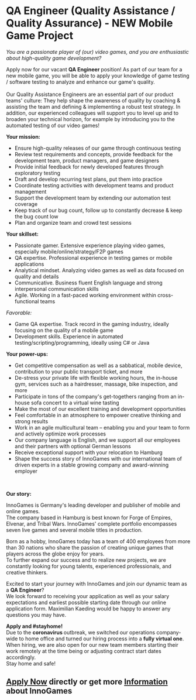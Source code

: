 <h1>QA Engineer (Quality Assistance / Quality Assurance) - NEW Mobile Game Project</h1>
<em>You are a passionate player of (our) video games, and you are enthusiastic about high-quality game development?</em><br /><p>Apply now for our vacant<span>&nbsp;</span><strong>QA Engineer&nbsp;</strong>position! <span>As part of our team for a new mobile game, you will be able to apply your knowledge of game testing / software testing to analyze and enhance our game's quality.<br /><br /></span><span>Our Quality Assistance Engineers are an essential part of our product teams' culture: They help shape the awareness of quality by coaching &amp; assisting the team and defining &amp; implementing a robust test strategy.&nbsp;</span><span>In addition, our experienced colleagues will support you to level up and to broaden your technical horizon, for example by introducing you to the automated testing of our video games!</span></p><p><strong>Your mission:</strong></p><ul><li><span>Ensure high-quality releases of our game through continuous testing</span></li><li>Review test requirements and concepts, provide feedback for the development team, product managers, and game designers</li><li>Provide initial feedback for newly developed features through exploratory testing</li><li>Draft and develop recurring test plans, put them into practice</li><li>Coordinate testing activities with development teams and product management</li><li>Support the development team by extending our automation test coverage</li><li>Keep track of our bug count, follow up to constantly decrease &amp; keep the bug count low</li><li>Plan and organize team and crowd test sessions</li></ul><p><strong>Your skillset:</strong></p><ul><li>Passionate gamer.&nbsp;<span>Extensive experience playing video games, especially mobile/online/strategy/F2P games</span></li><li>QA expertise. Professional experience in testing games or mobile applications</li><li>Analytical mindset. Analyzing video games as well as data focused on quality and details</li><li>Communicative. Business fluent English language and strong interpersonal&nbsp;<span>communication skills</span></li><li><span>Agile. Working&nbsp;in a fast-paced working environment within cross-functional teams</span></li></ul><p><em><span>Favorable:</span></em></p><ul><li><span>Game QA expertise. Track record in the gaming industry, ideally focusing on the quality of a mobile game</span></li><li>Development skills. Experience in automated testing/scripting/programming, ideally using C# or Java<span></span></li></ul><p><strong>Your power-ups:</strong></p><ul><li><span>Get competitive compensation as well as a sabbatical, mobile device, contribution to your public transport ticket, and more</span></li><li><span>De-stress your private life with flexible working hours, the in-house gym, services such as a hairdresser, massage, bike inspection, and more</span></li><li><span>Participate in tons of the company's get-togethers ranging from an in-house sofa concert to a virtual wine tasting</span></li><li><span>Make the most of our excellent training and development opportunities</span></li><li><span>Feel comfortable in an atmosphere to empower creative thinking and strong results</span></li><li><span>Work in an agile multicultural team &ndash; enabling you and your team to form and actively optimize work processes</span></li><li><span>Our company language is English, and we support all our employees and their partners with optional German lessons</span></li><li><span>Receive exceptional support with your relocation to Hamburg</span></li><li><span>Shape the success story of InnoGames with our international team of driven experts in a stable growing company and award-winning employer</span></li></ul><br /><p><strong>Our story:</strong></p><p>InnoGames is Germany's leading developer and publisher of mobile and online games.<br />The company based in Hamburg is best known for Forge of Empires, Elvenar, and Tribal Wars. InnoGames' complete portfolio encompasses seven live games and several mobile titles in production.</p><p>Born as a hobby, InnoGames today has a team of 400 employees from more than 30 nations who share the passion of creating unique games that players across the globe enjoy for years.<br />To further expand our success and to realize new projects, we are constantly looking for young talents, experienced professionals, and creative thinkers.</p><p>Excited to start your journey with InnoGames and join our dynamic team as a&nbsp;<strong>QA Engineer</strong>?<strong><br /></strong>We look forward to receiving your application as well as your salary expectations and earliest possible starting date through our online application form.&nbsp;Maximilian Kaeding&nbsp;would be happy to answer any questions you may have.</p><p><strong>Apply and #stayhome!<br /></strong>Due to the&nbsp;<strong>coronavirus&nbsp;</strong>outbreak, we switched our operations company-wide to home office and turned our hiring process into&nbsp;a&nbsp;<strong>fully virtual one</strong>.<br />When hiring, we are also open for our new team members starting their work remotely at the time being or adjusting contract start dates accordingly.<br />Stay home and safe!</p>

<h2><a href="https://jobs.jobvite.com/careers/innogames/job/o9K1dfwR/apply?__jvst=Job+Board&__jvsd=github_jobs_repo">Apply Now</a> directly or get more <a href="https://www.innogames.com/career/detail/job/qa-engineer-quality-assistance-quality-assurance-new-mobile-game-project/?s=github_jobs_repo">Information</a> about InnoGames</h2>